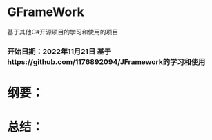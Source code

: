 # GFrameWork
基于其他C#开源项目的学习和使用的项目
<H3>开始日期：2022年11月21日
基于https://github.com/1176892094/JFramework的学习和使用
<H1>纲要：

<H1>总结：
